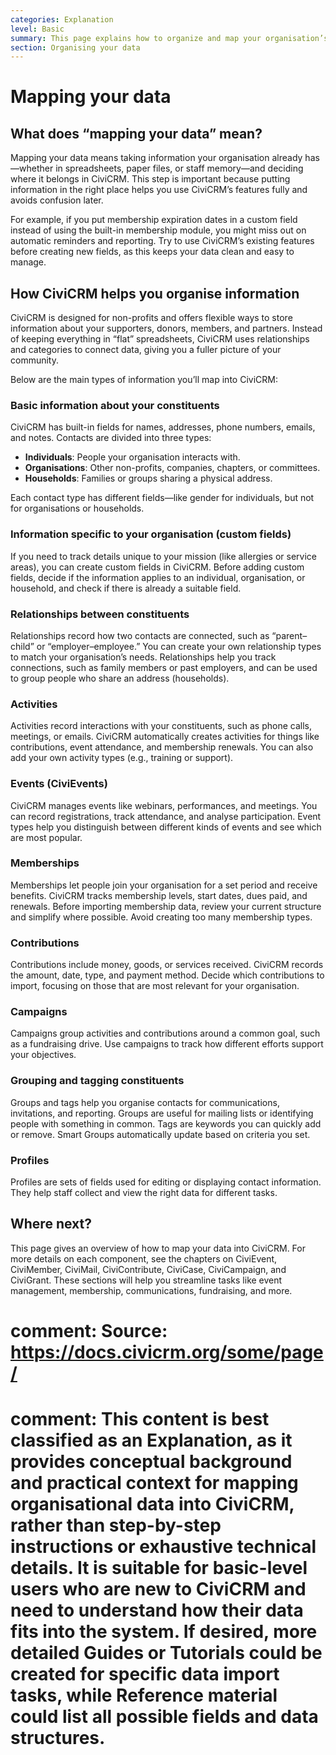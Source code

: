 ```yaml
---
categories: Explanation
level: Basic
summary: This page explains how to organize and map your organisation’s existing data into CiviCRM, helping you understand where different types of information fit and how to avoid common mistakes.
section: Organising your data
---
```


# Mapping your data

## What does “mapping your data” mean?

Mapping your data means taking information your organisation already has—whether in spreadsheets, paper files, or staff memory—and deciding where it belongs in CiviCRM. This step is important because putting information in the right place helps you use CiviCRM’s features fully and avoids confusion later.

For example, if you put membership expiration dates in a custom field instead of using the built-in membership module, you might miss out on automatic reminders and reporting. Try to use CiviCRM’s existing features before creating new fields, as this keeps your data clean and easy to manage.

## How CiviCRM helps you organise information

CiviCRM is designed for non-profits and offers flexible ways to store information about your supporters, donors, members, and partners. Instead of keeping everything in “flat” spreadsheets, CiviCRM uses relationships and categories to connect data, giving you a fuller picture of your community.

Below are the main types of information you’ll map into CiviCRM:

### Basic information about your constituents

CiviCRM has built-in fields for names, addresses, phone numbers, emails, and notes. Contacts are divided into three types:

- **Individuals**: People your organisation interacts with.
- **Organisations**: Other non-profits, companies, chapters, or committees.
- **Households**: Families or groups sharing a physical address.

Each contact type has different fields—like gender for individuals, but not for organisations or households.

### Information specific to your organisation (custom fields)

If you need to track details unique to your mission (like allergies or service areas), you can create custom fields in CiviCRM. Before adding custom fields, decide if the information applies to an individual, organisation, or household, and check if there is already a suitable field.

### Relationships between constituents

Relationships record how two contacts are connected, such as “parent–child” or “employer–employee.” You can create your own relationship types to match your organisation’s needs. Relationships help you track connections, such as family members or past employers, and can be used to group people who share an address (households).

### Activities

Activities record interactions with your constituents, such as phone calls, meetings, or emails. CiviCRM automatically creates activities for things like contributions, event attendance, and membership renewals. You can also add your own activity types (e.g., training or support).

### Events (CiviEvents)

CiviCRM manages events like webinars, performances, and meetings. You can record registrations, track attendance, and analyse participation. Event types help you distinguish between different kinds of events and see which are most popular.

### Memberships

Memberships let people join your organisation for a set period and receive benefits. CiviCRM tracks membership levels, start dates, dues paid, and renewals. Before importing membership data, review your current structure and simplify where possible. Avoid creating too many membership types.

### Contributions

Contributions include money, goods, or services received. CiviCRM records the amount, date, type, and payment method. Decide which contributions to import, focusing on those that are most relevant for your organisation.

### Campaigns

Campaigns group activities and contributions around a common goal, such as a fundraising drive. Use campaigns to track how different efforts support your objectives.

### Grouping and tagging constituents

Groups and tags help you organise contacts for communications, invitations, and reporting. Groups are useful for mailing lists or identifying people with something in common. Tags are keywords you can quickly add or remove. Smart Groups automatically update based on criteria you set.

### Profiles

Profiles are sets of fields used for editing or displaying contact information. They help staff collect and view the right data for different tasks.

## Where next?

This page gives an overview of how to map your data into CiviCRM. For more details on each component, see the chapters on CiviEvent, CiviMember, CiviMail, CiviContribute, CiviCase, CiviCampaign, and CiviGrant. These sections will help you streamline tasks like event management, membership, communications, fundraising, and more.

# comment: Source: https://docs.civicrm.org/some/page/
# comment: This content is best classified as an Explanation, as it provides conceptual background and practical context for mapping organisational data into CiviCRM, rather than step-by-step instructions or exhaustive technical details. It is suitable for basic-level users who are new to CiviCRM and need to understand how their data fits into the system. If desired, more detailed Guides or Tutorials could be created for specific data import tasks, while Reference material could list all possible fields and data structures.